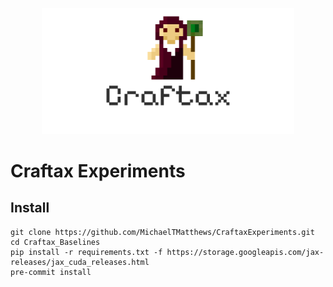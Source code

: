 <p align="center">
 <img width="80%" src="images/logo.png" />
</p>

# Craftax Experiments
## Install
```commandline
git clone https://github.com/MichaelTMatthews/CraftaxExperiments.git
cd Craftax_Baselines
pip install -r requirements.txt -f https://storage.googleapis.com/jax-releases/jax_cuda_releases.html
pre-commit install
```